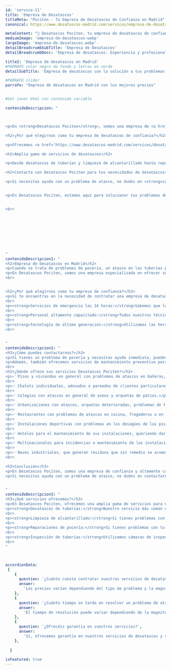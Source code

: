 ```yaml
---
id: 'service-11'
title: 'Empresa de Desatascos'
titleMeta: "Pociten - Tu Empresa de Desatascos de Confianza en Madrid"
canonical: https://www.desatascos-madrid.com/services/empresa-de-desatascos

metaContent: "🚰 Desatascos Pociten, tu empresa de desatascos de confianza en Madrid. Ofrecemos soluciones rápidas y efectivas 24/7. Llámanos al 647 376 782"
mediumImage: 'empresa-de-desatascos-webp'
largeImage: 'empresa-de-desatascos.webp'
detailBreadcrumbSubTitle: 'Empresa de Desatascos'
detailBreadcrumbDesc: 'Empresa de desatascos: Experiencia y profesionalismo desde Pociten'

title2: 'Empresa de desatascos en Madrid'
#PARRAFO color negro de fondo y letras en verde
detailSubTitle: 'Empresa de desatascos con la solución a tus problemas de tuberías'

#PARRAFO slider
parrafo: "Empresa de desatascos en Madrid con los mejores precios"


#Set inner Html con contenido variable

contenidoDescripcion: "



<p>En <strong>Desatascos Pociten</strong>, somos una empresa de <a href='https://www.desatascos-madrid-com'>desatascos en Madrid</a> con más de 25 años de experiencia. Nos especializamos en ofrecer soluciones rápidas y efectivas a los problemas de atascos en las tuberías. 🚰🔧</p>

<h2>¿Por qué elegirnos como tu empresa de desatascos de confianza?</h2>

<p>Ofrecemos <a href='https://www.desatascos-madrid.com/services/desatascos-24-horas'>servicios de emergencia las 24 horas</a>, personal altamente capacitado y tecnología de última generación. Nos distinguimos por nuestra eficiencia, calidad y precios competitivos. 🕒👷‍♂️💰</p>

<h2>Amplia gama de servicios de desatascos</h2>

<p>Desde desatascos de tuberías y limpieza de alcantarillado hasta reparaciones de pocería e inspección de tuberías con cámara, ofrecemos una amplia gama de servicios para satisfacer tus necesidades. 🛠️📹</p>

<h2>Contacta con Desatascos Pociten para tus necesidades de desatascos</h2>

<p>Si necesitas ayuda con un problema de atasco, no dudes en <strong>contactarnos</strong> al <a href='tel://+34647376782'>647 376 782</a>. Estamos disponibles las 24 horas del día para atender tus necesidades. 📞👍</p>


<p>En Desatascos Pociten, estamos aquí para solucionar tus problemas de pocería de manera rápida y eficiente. ¡Contacta con nosotros hoy mismo y descubre por qué somos la empresa de desatascos de confianza en Madrid! 🏆🎉</p>


<br>









"
contenidoDescripcion1: "
<h2>Empresa de Desatascos en Madrid</h2>
<p>Cuando se trata de problemas de pocería, un atasco en las tuberías puede ser una de las situaciones más frustrantes e incómodas. Puede que te enfrentes a malos olores, inundaciones, y lo que es peor, una factura costosa de reparación. Por esta razón, es importante contar con una empresa de desatascos confiable y eficiente para resolver el problema.</p>
<p>En Desatascos Pociten, somos una empresa especializada en ofrecer servicios de <a href='https://desatascos-madrid-com'>desatascos</a> a nuestros clientes. Nuestro objetivo es proporcionar soluciones rápidas y efectivas a los problemas de atascos en las tuberías. En este artículo, te explicamos todo lo que necesitas saber sobre nuestra empresa y cómo podemos ayudarte a solucionar tus problemas de pocería.</p>
<br>


<h2>¿Por qué elegirnos como tu empresa de confianza?</h2>
<p>Si te encuentras en la necesidad de contratar una empresa de desatascos, es importante que elijas a una empresa confiable y con experiencia. En Desatascos Pociten, nos distinguimos de otras empresas por las siguientes razones:</p>
<br>
<p><strong>Servicios de emergencia las 24 horas:</strong>Sabemos que los problemas de pocería pueden ocurrir en cualquier momento. Es por eso que ofrecemos servicios de emergencia las 24 horas del día, los 7 días de la semana. Si necesitas ayuda en un momento inesperado, ¡nosotros estamos aquí para ayudarte!</p>
<br>
<p><strong>Personal altamente capacitado:</strong>Todos nuestros técnicos están altamente capacitados y tienen años de experiencia en el campo de la pocería. Nos aseguramos de que cada miembro de nuestro equipo esté actualizado en las últimas técnicas y tecnologías de desatascos para garantizar un trabajo eficiente y efectivo.</p>
<br>
<p><strong>Tecnología de última generación:</strong>Utilizamos las herramientas y tecnologías de última generación para garantizar la solución más eficiente a los problemas de atascos. Desde equipos de alta presión hasta cámaras de inspección de tuberías, nos aseguramos de que tengamos todo lo necesario para resolver cualquier problema de pocería que tengas.</p>
<br>


"
contenidoDescripcion2: "
<h3>¿Cómo puedes contactarnos?</h3>
<p>Si tienes un problema de pocería y necesitas ayuda inmediata, puedes contactarnos a través de nuestro sitio web o número de teléfono. Nuestro equipo estará encantado de ayudarte a encontrar la mejor solución para tus problemas de pocería.</p>
<p>Además, también ofrecemos servicios de mantenimiento preventivo para garantizar que tus tuberías funcionen de manera óptima. Si estás interesado en nuestros servicios de mantenimiento, no dudes en contactarnos para programar una visita de inspección.</p>
<br>
<h2>¿Dónde ofrece sus servicios Desatascos Pociten?</h2>
<p>✅ Pisos y viviendas en general con problemas de atascos en bañeras, fregaderos o inodoros.</p>
<br>
<p>✅ Chalets individuales, adosados o pareados de clientes particulares en general con problemas de atascos en arquetas de hojas o tierra.</p>
<br>
<p>✅ Colegios con atascos en general de aseos y arquetas de patios.</p>
<br>
<p>✅ Urbanizaciones con atascos, arquetas deterioradas, problemas de tuberías o bajantes.</p>
<br>
<p>✅ Restaurantes con problemas de atascos en cocina, fregaderos o en los aseos de los clientes.</p>
<br>
<p>✅ Instalaciones deportivas con problemas en los desagües de las piscina o vaciado de arquetas en los vestuarios.</p>
<br>
<p>✅ Hoteles para el mantenimiento de sus instalaciones, queriendo dar siempre el mejor servicio a sus huéspedes.</p>
<br>
<p>✅ Multinacionales para incidencias o mantenimiento de las instalaciones distribuidas en sus oficinas.</p>
<br>
<p>✅ Naves industriales, que generan residuos que sin remedio se acumulan en sus arquetas produciendo atrancos.</p>
<br>

<h3>Conclusión</h3>
<p>En Desatascos Pociten, somos una empresa de confianza y altamente capacitada para resolver tus problemas de pocería. Ofrecemos servicios de emergencia las 24 horas, personal altamente capacitado, tecnología de última generación y una amplia gama de servicios para satisfacer tus necesidades de pocería.</p>
<p>Si necesitas ayuda con un problema de atasco, no dudes en contactarnos. Estaremos encantados de ayudarte a encontrar la solución más adecuada para tu problema. ¡En Desatascos Pociten, estamos aquí para solucionar tus problemas de pocería de manera rápida y eficiente!</p>


"
contenidoDescripcion3: "
<h3>¿Qué servicios ofrecemos?</h3>
<p>En Desatascos Pociten, ofrecemos una amplia gama de servicios para nuestros clientes. Algunos de los servicios que ofrecemos incluyen:</p>
<p><strong>Desatascos de tuberías:</strong>Nuestro servicio más común es el desatasco de tuberías. Si tienes problemas con el agua que no fluye correctamente, nuestros técnicos pueden ayudarte a resolver el problema de manera rápida y efectiva.</p>
<br>
<p><strong>Limpieza de alcantarillado:</strong>Si tienes problemas con el alcantarillado, nosotros podemos ayudarte. Utilizamos tecnología de última generación para limpiar el alcantarillado y eliminar cualquier obstrucción.</p>
<br>
<p><strong>Reparaciones de pocería:</strong>Si tienes problemas con tu sistema de pocería en general, nuestros técnicos están capacitados para realizar reparaciones y mantenimiento preventivo para garantizar que tu sistema de pocería funcione de manera eficiente.</p>
<br>
<p><strong>Inspección de tuberías:</strong>Utilizamos cámaras de inspección de tuberías para identificar cualquier obstrucción o daño en las tuberías. De esta manera, podemos encontrar la solución más adecuada para tus problemas de pocería.</p>
<br>
"



accordionData:
 [
    {
      question: '¿Cuánto cuesta contratar vuestros servicios de desatascos?',
      answer:
        'Los precios varían dependiendo del tipo de problema y la magnitud del atasco. Por esta razón, te recomendamos que nos contactes para solicitar una cotización personalizada.',
    },
    {
      question: '¿Cuánto tiempo se tarda en resolver un problema de atasco?',
      answer:
        'El tiempo de resolución puede variar dependiendo de la magnitud del problema y la ubicación del atasco. Sin embargo, nos aseguramos de trabajar de manera eficiente y rápida para resolver el problema lo antes posible.',
    },
    {
      question: '¿Ofrecéis garantía en vuestros servicios?',
      answer:
        'Sí, ofrecemos garantía en nuestros servicios de desatascos y reparaciones de pocería. Si no estás satisfecho con nuestro trabajo, contáctanos y haremos todo lo posible para solucionar el problema.',
    },
  
  ]

isFeatured: true
---
```

